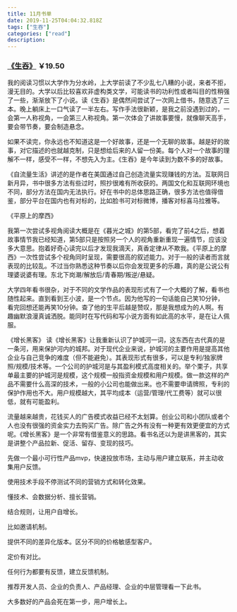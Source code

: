 ```yaml
---
title: 11月书单
date: 2019-11-25T04:04:32.818Z
tags: ["生吞"]
categories: ["read"]
description:
---
```



### [《生吞》](https://u.jd.com/sl5z4H) ￥19.50

我的阅读习惯以大学作为分水岭，上大学前读了不少乱七八糟的小说，来者不拒，漫无目的。大学以后比较喜欢非虚构类文学，可能读书的功利性或者叫目的性稍强了一些，渐渐放下了小说。读《生吞》是偶然间尝试了一次网上借书，随意选了三本。晚上躺床上一口气读了一半左右。写作手法很新颖，是我之前没遇到过的，一会第一人称视角，一会第三人称视角。第一次体会了讲故事要慢，就像聊天高手，要会带节奏，要会制造悬念。


如果不读完，你永远也不知道这是一个好故事，还是一个无聊的故事。越是好的故事，对它描述的也就越克制，只是想给后来的人留一份美。每个人对一个故事的理解不一样，感受不一样，不想先入为主。《生吞》是今年读到为数不多的好故事。


《自流量生活》讲述的是作者在美国通过自己创造流量实现赚钱的方法。互联网日新月异，书中很多方法有些过时，照抄很难有所收获的。两国文化和互联网环境也不同，部分方法在国内无法执行。好在书中的总体思路正确，很多方法也值得借鉴，部分平台在国内也有对标的，比如脸书可对标微博，播客对标喜马拉雅等。


《平原上的摩西》

我第一次尝试多视角阅读大概是在《暮光之城》的第5部，看完了前4之后，想着故事情节我已经知道，第5部只是按照另一个人的视角重新重现一遍情节，应该没多大意思。抱着好奇心读完以后才发现我滴天，真香定律从不欺我。《平原上的摩西》一次性尝试多个视角同时呈现，需要很高的叙述能力。对于一般的读者而言就表现的比较乱。不过当你熟悉这种节奏以后你会发现更多的乐趣，真的是公说公有理婆说婆有理。东北下岗潮/解放后/青春期/叛逆/悬疑。


大学四年看书很杂，对于不同的文学作品的表现形式有了一个大概的了解，看书也随性起来。直到看到王小波，是一个节点。因为他写的一句话能自己笑10分钟，看完回想还能再笑10分钟。查了他的生平后越是赞叹，那是我想成为的人啊。有趣幽默浪漫真诚洒脱。能同时在写代码和写小说方面有如此高的水平，是在让人佩服。


《增长黑客》
读《增长黑客》让我重新认识了护城河一词，这东西在古代真的是一条河，用来保护河内的城邦。对于现代企业来说，护城河的主要作用是提高其他企业与自己竞争的难度（但不能避免）。其表现形式有很多，可以是专利/独家牌照/规模/技术等。一个公司的护城河是与其盈利模式高度相关的。举个栗子，共享单最主要的护城河是规模，这个规模一般指资金规模和用户规模。做一款这样的产品不需要什么高深的技术，一般的小公司也能做出来。也不需要申请牌照，专利的保护作用也不大。用户规模越大，其平均成本（运营/管理/代工费等）就可以很低，就有可能盈利。

流量越来越贵，花钱买人的广告模式收益已经不太划算。创业公司和小团队或者个人也没有很强的资金实力去购买广告。除广告之外有没有一种更有效更便宜的方式呢。《增长黑客》是一个非常有借鉴意义的思路。看书名还以为是讲黑客的，其实是讲整个产品拉新、促活、留存、变现的技巧。

先做一个最小可行性产品mvp，快速投放市场，主动与用户建立联系，并主动收集用户反馈。

使用技术手段不停测试不同的营销方式和转化效果。

懂技术、会数据分析、擅长营销。

结合规则，让用户自增长。

比如邀请机制。

提供不同的差异化版本。区分不同的价格敏感型客户。

定价有对比。

任何行为都要有反馈，建立反馈机制。


推荐开发人员、企业的负责人、产品经理、企业的中层管理看一下此书。

大多数好的产品会死在第一步，用户增长上。

